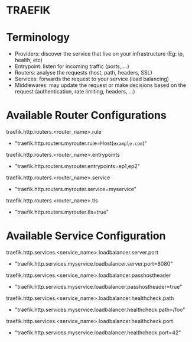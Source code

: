 # TRAEFIK

# Terminology

- Providers: discover the service that live on your infrastructure (Eg: ip, health, etc)
- Entrypoint: listen for incoming traffic (ports,....)
- Routers: analyse the requests (host, path, headers, SSL)
- Services: forwards the request to your service (load balancing)
- Middlewares: may update the request or make decisions based on the request (authentication, rate limiting, headers, ...)


# Available Router Configurations
traefik.http.routers.<router_name>.rule
- "traefik.http.routers.myrouter.rule=Host(`example.com`)"

traefik.http.routers.<router_name>.entrypoints
- "traefik.http.routers.myrouter.entrypoints=ep1,ep2"

traefik.http.routers.<router_name>.service
- "traefik.http.routers.myrouter.service=myservice"

traefik.http.routers.<router_name>.tls
- "traefik.http.routers.myrouter.tls=true"


# Available Service Configuration
traefik.http.services.<service_name>.loadbalancer.server.port
- "traefik.http.services.myservice.loadbalancer.server.port=8080"

traefik.http.services.<service_name>.loadbalancer.passhostheader
- "traefik.http.services.myservice.loadbalancer.passhostheader=true"

traefik.http.services.<service_name>.loadbalancer.healthcheck.path
- "traefik.http.services.myservice.loadbalancer.healthcheck.path=/foo"

traefik.http.services.<service_name>.loadbalancer.healthcheck.port
- "traefik.http.services.myservice.loadbalancer.healthcheck.port=42"
